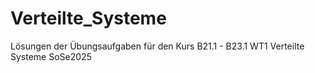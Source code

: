 # Verteilte_Systeme
Lösungen der Übungsaufgaben für den Kurs B21.1 - B23.1 WT1 Verteilte Systeme SoSe2025
